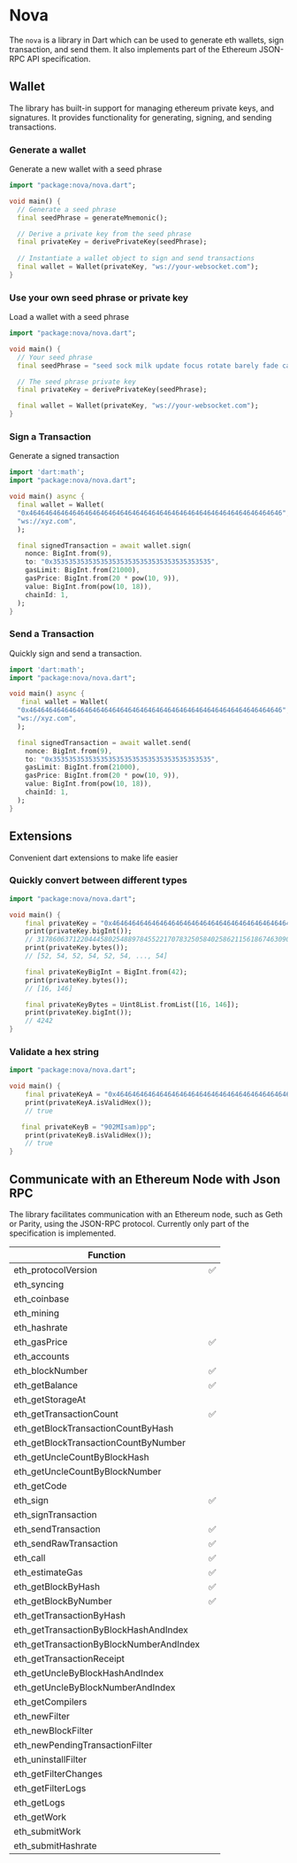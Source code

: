# Nova
The `nova` is a library in Dart which can be used to generate eth wallets, sign transaction, and send them. 
It also implements part of the Ethereum JSON-RPC API specification.

## Wallet 
The library has built-in support for managing ethereum private keys, and signatures. 
It provides functionality for generating, signing, and sending transactions. 

### Generate a wallet
Generate a new wallet with a seed phrase

```dart
import "package:nova/nova.dart";

void main() {
  // Generate a seed phrase
  final seedPhrase = generateMnemonic();

  // Derive a private key from the seed phrase
  final privateKey = derivePrivateKey(seedPhrase);
  
  // Instantiate a wallet object to sign and send transactions
  final wallet = Wallet(privateKey, "ws://your-websocket.com");
}
```

### Use your own seed phrase or private key
Load a wallet with a seed phrase

```dart
import "package:nova/nova.dart";

void main() {
  // Your seed phrase
  final seedPhrase = "seed sock milk update focus rotate barely fade car face mechanic mercy"

  // The seed phrase private key
  final privateKey = derivePrivateKey(seedPhrase);

  final wallet = Wallet(privateKey, "ws://your-websocket.com");
}
```

### Sign a Transaction
Generate a signed transaction

```dart
import 'dart:math';
import "package:nova/nova.dart";

void main() async {
  final wallet = Wallet(
  "0x4646464646464646464646464646464646464646464646464646464646464646",
  "ws://xyz.com",
  );

  final signedTransaction = await wallet.sign(
    nonce: BigInt.from(9),
    to: "0x3535353535353535353535353535353535353535",
    gasLimit: BigInt.from(21000),
    gasPrice: BigInt.from(20 * pow(10, 9)),
    value: BigInt.from(pow(10, 18)),
    chainId: 1,
  );
}
```


### Send a Transaction

Quickly sign and send a transaction.

```dart
import 'dart:math';
import "package:nova/nova.dart";

void main() async {
   final wallet = Wallet(
  "0x4646464646464646464646464646464646464646464646464646464646464646",
  "ws://xyz.com",
  );

  final signedTransaction = await wallet.send(
    nonce: BigInt.from(9),
    to: "0x3535353535353535353535353535353535353535",
    gasLimit: BigInt.from(21000),
    gasPrice: BigInt.from(20 * pow(10, 9)),
    value: BigInt.from(pow(10, 18)),
    chainId: 1,
  );
}
```



## Extensions
Convenient dart extensions to make life easier


### Quickly convert between different types
```dart
import "package:nova/nova.dart";

void main() {
    final privateKey = "0x4646464646464646464646464646464646464646464646464646464646464646";
    print(privateKey.bigInt());
    // 31786063712204445802548897845522170783250584025862115618674630904133015979590
    print(privateKey.bytes());
    // [52, 54, 52, 54, 52, 54, ..., 54]

    final privateKeyBigInt = BigInt.from(42);
    print(privateKey.bytes());
    // [16, 146]

    final privateKeyBytes = Uint8List.fromList([16, 146]);
    print(privateKey.bigInt());
    // 4242
}
```

### Validate a hex string 
```dart
import "package:nova/nova.dart";

void main() {
    final privateKeyA = "0x4646464646464646464646464646464646464646464646464646464646464646";
    print(privateKeyA.isValidHex());
    // true

   final privateKeyB = "902MIsam)pp";
    print(privateKeyB.isValidHex());
    // true
}
```

## Communicate with an Ethereum Node with Json RPC
The library facilitates communication with an Ethereum node, such as Geth or Parity, using the JSON-RPC protocol. Currently only part of the specification is implemented.

| Function                                   |   |
|--------------------------------------------|---|
| eth_protocolVersion                        | ✅|
| eth_syncing                                |   |
| eth_coinbase                               |   |
| eth_mining                                 |   |
| eth_hashrate                               |   |
| eth_gasPrice                               | ✅|
| eth_accounts                               |   |
| eth_blockNumber                            | ✅|
| eth_getBalance                             | ✅|
| eth_getStorageAt                           |   |
| eth_getTransactionCount                    | ✅|
| eth_getBlockTransactionCountByHash         |   |
| eth_getBlockTransactionCountByNumber       |   |
| eth_getUncleCountByBlockHash               |   |
| eth_getUncleCountByBlockNumber             |   |
| eth_getCode                                |   |
| eth_sign                                   | ✅|
| eth_signTransaction                        |   |
| eth_sendTransaction                        | ✅|
| eth_sendRawTransaction                     | ✅|
| eth_call                                   | ✅|
| eth_estimateGas                            | ✅|
| eth_getBlockByHash                         | ✅|
| eth_getBlockByNumber                       | ✅|
| eth_getTransactionByHash                   |   |
| eth_getTransactionByBlockHashAndIndex      |   |
| eth_getTransactionByBlockNumberAndIndex    |   |
| eth_getTransactionReceipt                  |   |
| eth_getUncleByBlockHashAndIndex            |   |
| eth_getUncleByBlockNumberAndIndex          |   |
| eth_getCompilers                           |   |
| eth_newFilter                              |   |
| eth_newBlockFilter                         |   |
| eth_newPendingTransactionFilter            |   |
| eth_uninstallFilter                        |   |
| eth_getFilterChanges                       |   |
| eth_getFilterLogs                          |   |
| eth_getLogs                                |   |
| eth_getWork                                |   |
| eth_submitWork                             |   | 
| eth_submitHashrate                         |   |
